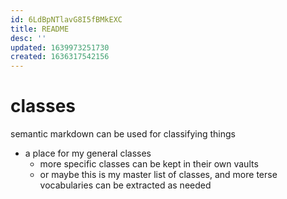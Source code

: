 ```yaml
---
id: 6LdBpNTlavG8I5fBMkEXC
title: README
desc: ''
updated: 1639973251730
created: 1636317542156
---
```

# classes

semantic markdown can be used for classifying things

- a place for my general classes
  - more specific classes can be kept in their own vaults
  - or maybe this is my master list of classes, and more terse vocabularies can be extracted as needed
